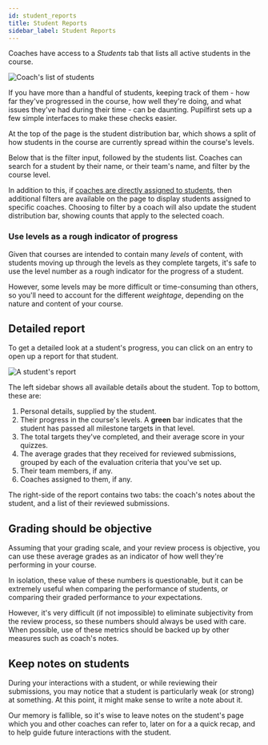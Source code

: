 ```yaml
---
id: student_reports
title: Student Reports
sidebar_label: Student Reports
---
```


Coaches have access to a _Students_ tab that lists all active students in the course.

![Coach's list of students](https://res.cloudinary.com/sv-co/image/upload/v1589827145/pupilfirst_documentation/student_reports/students_page_nwqxia.png)

If you have more than a handful of students, keeping track of them - how far they've progressed in the course, how well they're doing, and what issues they've had during their time - can be daunting. Pupilfirst sets up a few simple interfaces to make these checks easier.

At the top of the page is the student distribution bar, which shows a split of how students in the course are currently spread within the course's levels.

Below that is the filter input, followed by the students list. Coaches can search for a student by their name, or their team's name, and filter by the course level.

In addition to this, if [coaches are directly assigned to students](/coaches?id=assigning-coaches-to-students-and-teams), then additional filters are available on the page to display students assigned to specific coaches. Choosing to filter by a coach will also update the student distribution bar, showing counts that apply to the selected coach.

### Use levels as a rough indicator of progress

Given that courses are intended to contain many _levels_ of content, with students moving up through the levels as they complete targets, it's safe to use the level number as a rough indicator for the progress of a student.

However, some levels may be more difficult or time-consuming than others, so you'll need to account for the different _weightage_, depending on the nature and content of your course.

## Detailed report

To get a detailed look at a student's progress, you can click on an entry to open up a report for that student.

![A student's report](https://res.cloudinary.com/sv-co/image/upload/v1582530863/pupilfirst_documentation/student_reports/student_report_sv4bhj.png)

The left sidebar shows all available details about the student. Top to bottom, these are:

1. Personal details, supplied by the student.
2. Their progress in the course's levels. A **green** bar indicates that the student has passed all milestone targets in that level.
3. The total targets they've completed, and their average score in your quizzes.
4. The average grades that they received for reviewed submissions, grouped by each of the evaluation criteria that you've set up.
5. Their team members, if any.
6. Coaches assigned to them, if any.

The right-side of the report contains two tabs: the coach's notes about the student, and a list of their reviewed submissions.

## Grading should be objective

Assuming that your grading scale, and your review process is objective, you can use these average grades as an indicator of how well they're performing in your course.

In isolation, these value of these numbers is questionable, but it can be extremely useful when comparing the performance of students, or comparing their graded performance to _your_ expectations.

However, it's very difficult (if not impossible) to eliminate subjectivity from the review process, so these numbers should always be used with care. When possible, use of these metrics should be backed up by other measures such as coach's notes.

## Keep notes on students

During your interactions with a student, or while reviewing their submissions, you may notice that a student is particularly weak (or strong) at something. At this point, it might make sense to write a note about it.

Our memory is fallible, so it's wise to leave notes on the student's page which you and other coaches can refer to, later on for a a quick recap, and to help guide future interactions with the student.
